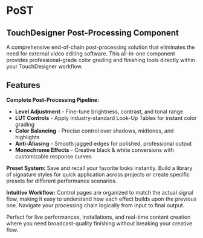 # PoST
## TouchDesigner Post-Processing Component

A comprehensive end-of-chain post-processing solution that eliminates the need for external video editing software. This all-in-one component provides professional-grade color grading and finishing tools directly within your TouchDesigner workflow.

## Features

**Complete Post-Processing Pipeline:**
- **Level Adjustment** - Fine-tune brightness, contrast, and tonal range
- **LUT Controls** - Apply industry-standard Look-Up Tables for instant color grading
- **Color Balancing** - Precise control over shadows, midtones, and highlights
- **Anti-Aliasing** - Smooth jagged edges for polished, professional output
- **Monochrome Effects** - Creative black & white conversions with customizable response curves

**Preset System:**
Save and recall your favorite looks instantly. Build a library of signature styles for quick application across projects or create specific presets for different performance scenarios.

**Intuitive Workflow:**
Control pages are organized to match the actual signal flow, making it easy to understand how each effect builds upon the previous one. Navigate your processing chain logically from input to final output.

Perfect for live performances, installations, and real-time content creation where you need broadcast-quality finishing without breaking your creative flow.
